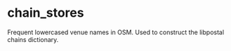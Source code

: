 # chain_stores
Frequent lowercased venue names in OSM. Used to construct the libpostal chains dictionary.
